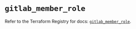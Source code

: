 # `gitlab_member_role`

Refer to the Terraform Registry for docs: [`gitlab_member_role`](https://registry.terraform.io/providers/gitlabhq/gitlab/18.1.1/docs/resources/member_role).
